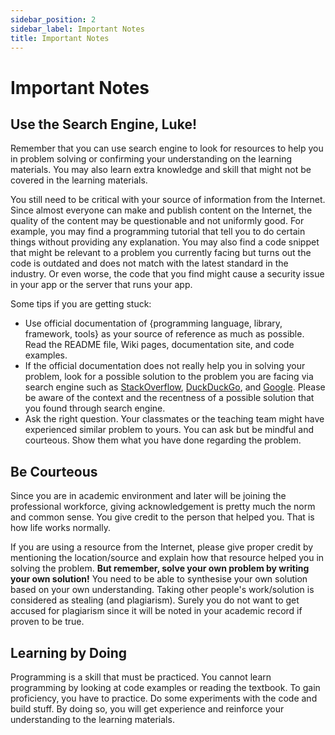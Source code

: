 ```yaml
---
sidebar_position: 2
sidebar_label: Important Notes
title: Important Notes
---
```


# Important Notes

## Use the Search Engine, Luke!

Remember that you can use search engine to look for resources to help you in
problem solving or confirming your understanding on the learning materials.
You may also learn extra knowledge and skill that might not be covered in the
learning materials.

You still need to be critical with your source of information from the Internet.
Since almost everyone can make and publish content on the Internet, the quality
of the content may be questionable and not uniformly good. For example, you may
find a programming tutorial that tell you to do certain things without providing
any explanation. You may also find a code snippet that might be relevant to a
problem you currently facing but turns out the code is outdated and does not
match with the latest standard in the industry. Or even worse, the code that you
find might cause a security issue in your app or the server that runs your app.

Some tips if you are getting stuck:

-  Use official documentation of {programming language, library, framework,
   tools} as your source of reference as much as possible. Read the README
   file, Wiki pages, documentation site, and code examples.
-  If the official documentation does not really help you in solving your
   problem, look for a possible solution to the problem you are facing via
   search engine such as [StackOverflow][], [DuckDuckGo][], and [Google][].
   Please be aware of the context and the recentness of a possible solution
   that you found through search engine.
-  Ask the right question. Your classmates or the teaching team might have
   experienced similar problem to yours. You can ask but be mindful and
   courteous. Show them what you have done regarding the problem.

## Be Courteous

Since you are in academic environment and later will be joining the professional
workforce, giving acknowledgement is pretty much the norm and common sense.
You give credit to the person that helped you. That is how life works normally.

If you are using a resource from the Internet, please give proper credit by
mentioning the location/source and explain how that resource helped you in
solving the problem. **But remember, solve your own problem by writing your
own solution!** You need to be able to synthesise your own solution based
on your own understanding. Taking other people's work/solution is considered
as stealing (and plagiarism). Surely you do not want to get accused for
plagiarism since it will be noted in your academic record if proven to be true.

## Learning by Doing

Programming is a skill that must be practiced. You cannot learn programming by
looking at code examples or reading the textbook. To gain proficiency, you have
to practice. Do some experiments with the code and build stuff. By doing so,
you will get experience and reinforce your understanding to the learning materials.

[StackOverflow]: https://stackoverflow.com
[DuckDuckGo]: https://duckduckgo.com
[Google]: https://google.com
